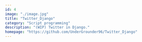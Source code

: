```yaml
---
id: 4
image: "./image.jpg"
title: "Twitter_Django"
category: "Script programming"
description: "(WIP) Twitter in Django."
homepage: "https://github.com/UnderGrounder96/Twitter_Django"
---
```

